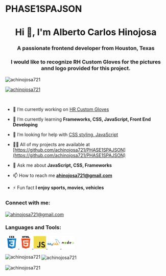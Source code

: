 # PHASE1SPAJSON
<h1 align="center">Hi 👋, I'm Alberto Carlos Hinojosa</h1>
<h3 align="center">A passionate frontend developer from Houston, Texas</h3>
<h3 align="center">I would like to recognize RH Custom Gloves for the pictures annd logo provided for this project.</h3>

<p align="left"> <img src="https://komarev.com/ghpvc/?username=achinojosa721&label=Profile%20views&color=0e75b6&style=flat" alt="achinojosa721" /> </p>

<p align="left"> <a href="https://github.com/ryo-ma/github-profile-trophy"><img src="https://github-profile-trophy.vercel.app/?username=achinojosa721" alt="achinojosa721" /></a> </p>

<p align="left"> <a href="https://twitter.com/" target="blank"><img src="https://img.shields.io/twitter/follow/?logo=twitter&style=for-the-badge" alt="" /></a> </p>

- 🔭 I’m currently working on [HR Custom Gloves](http://localhost:3000)

- 🌱 I’m currently learning **Frameworks, CSS, JavaScript, Front End Developing**

- 🤝 I’m looking for help with [CSS styling, JavaScript](http://localhost:3000)

- 👨‍💻 All of my projects are available at [https://github.com/achinojosa721/PHASE1SPAJSON](https://github.com/achinojosa721/PHASE1SPAJSON)

- 💬 Ask me about **JavaScript, CSS, Frameworks**

- 📫 How to reach me **ahinojosa721@gmail.com**

- ⚡ Fun fact **I enjoy sports, movies, vehicles**

<h3 align="left">Connect with me:</h3>
<p align="left">
<a href="https://linkedin.com/in/ahinojosa721@gmail.com" target="blank"><img align="center" src="https://raw.githubusercontent.com/rahuldkjain/github-profile-readme-generator/master/src/images/icons/Social/linked-in-alt.svg" alt="ahinojosa721@gmail.com" height="30" width="40" /></a>
</p>

<h3 align="left">Languages and Tools:</h3>
<p align="left"> <a href="https://www.w3schools.com/css/" target="_blank" rel="noreferrer"> <img src="https://raw.githubusercontent.com/devicons/devicon/master/icons/css3/css3-original-wordmark.svg" alt="css3" width="40" height="40"/> </a> <a href="https://www.w3.org/html/" target="_blank" rel="noreferrer"> <img src="https://raw.githubusercontent.com/devicons/devicon/master/icons/html5/html5-original-wordmark.svg" alt="html5" width="40" height="40"/> </a> <a href="https://developer.mozilla.org/en-US/docs/Web/JavaScript" target="_blank" rel="noreferrer"> <img src="https://raw.githubusercontent.com/devicons/devicon/master/icons/javascript/javascript-original.svg" alt="javascript" width="40" height="40"/> </a> <a href="https://www.mysql.com/" target="_blank" rel="noreferrer"> <img src="https://raw.githubusercontent.com/devicons/devicon/master/icons/mysql/mysql-original-wordmark.svg" alt="mysql" width="40" height="40"/> </a> <a href="https://nodejs.org" target="_blank" rel="noreferrer"> <img src="https://raw.githubusercontent.com/devicons/devicon/master/icons/nodejs/nodejs-original-wordmark.svg" alt="nodejs" width="40" height="40"/> </a> </p>

<p><img align="left" src="https://github-readme-stats.vercel.app/api/top-langs?username=achinojosa721&show_icons=true&locale=en&layout=compact" alt="achinojosa721" /></p>

<p>&nbsp;<img align="center" src="https://github-readme-stats.vercel.app/api?username=achinojosa721&show_icons=true&locale=en" alt="achinojosa721" /></p>

<p><img align="center" src="https://github-readme-streak-stats.herokuapp.com/?user=achinojosa721&" alt="achinojosa721" /></p>